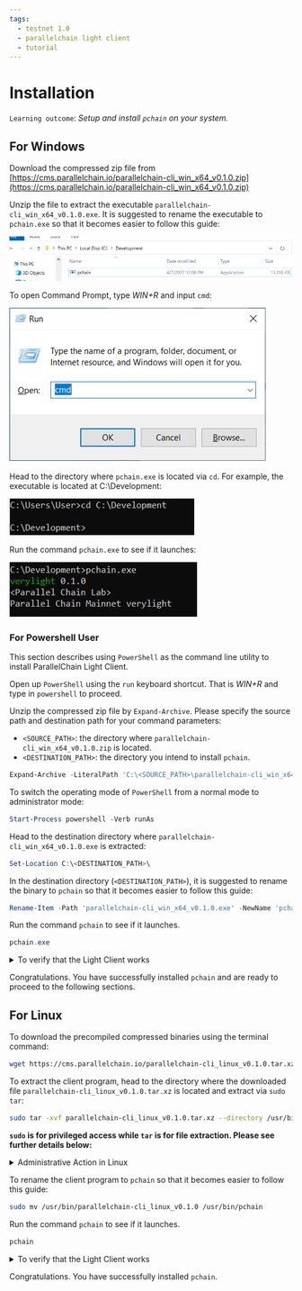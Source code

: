 ```yaml
---
tags:
  - testnet 1.0
  - parallelchain light client
  - tutorial
---
```


# Installation

`Learning outcome`: _Setup and install `pchain` on your system._

## For Windows 

Download the compressed zip file from [https://cms.parallelchain.io/parallelchain-cli_win_x64_v0.1.0.zip](https://cms.parallelchain.io/parallelchain-cli_win_x64_v0.1.0.zip)

Unzip the file to extract the executable `parallelchain-cli_win_x64_v0.1.0.exe`. It is suggested to rename the executable to `pchain.exe` so that it becomes easier to follow this guide:

![Screenshot](../screen/win_install_1.png)

To open Command Prompt, type *WIN+R* and input `cmd`:

![Screenshot](../screen/win_install_2.png)

Head to the directory where `pchain.exe` is located via `cd`. For example, the executable is located at C:\Development:

![Screenshot](../screen/win_install_3.png)

Run the command `pchain.exe` to see if it launches:

![Screenshot](../screen/win_install_4.png)


### For Powershell User

This section describes using `PowerShell` as the command line utility to install ParallelChain Light Client. 

Open up `PowerShell` using the `run` keyboard shortcut. That is *WIN+R* and type in `powershell` to proceed. 

Unzip the compressed zip file by `Expand-Archive`. Please specify the source path and destination path for your command parameters:

-  `<SOURCE_PATH>`: the directory where `parallelchain-cli_win_x64_v0.1.0.zip` is located.
-  `<DESTINATION_PATH>`: the directory you intend to install `pchain`. 

```PowerShell
Expand-Archive -LiteralPath 'C:\<SOURCE_PATH>\parallelchain-cli_win_x64_v0.1.0.zip' -DestinationPath 'C:\<DESTINATION_PATH>\parallelchain-cli_win_x64_v0.1.0.exe'
```

To switch the operating mode of `PowerShell` from a normal mode to administrator mode:
```PowerShell
Start-Process powershell -Verb runAs
```

Head to the destination directory where `parallelchain-cli_win_x64_v0.1.0.exe` is extracted:
```PowerShell
Set-Location C:\<DESTINATION_PATH>\
```

In the destination directory (`<DESTINATION_PATH>`), it is suggested to rename the binary to `pchain` so that it becomes easier to follow this guide:
```PowerShell
Rename-Item -Path 'parallelchain-cli_win_x64_v0.1.0.exe' -NewName 'pchain.exe'
```

Run the command `pchain` to see if it launches.
```PowerShell
pchain.exe
```
<details>
  <summary>To verify that the Light Client works</summary>
    pchain is now an executable from anywhere on your system
    ```bash
    verylight 0.1.0
    <Parallel Chain Lab>
    Parallel Chain Mainnet verylight
    ```
</details>

Congratulations. You have successfully installed `pchain` and are ready to proceed to the following sections.

## For Linux

To download the precompiled compressed binaries using the terminal command:
```bash
wget https://cms.parallelchain.io/parallelchain-cli_linux_v0.1.0.tar.xz
```

To extract the client program, head to the directory where the downloaded file `parallelchain-cli_linux_v0.1.0.tar.xz` is located and extract via `sudo tar`:
```bash
sudo tar -xvf parallelchain-cli_linux_v0.1.0.tar.xz --directory /usr/bin 
```
**`sudo` is for privileged access while `tar` is for file extraction. Please see further details below:**

<details>
  <summary>Administrative Action in Linux</summary>
When you add a "sudo" keyword to the front of a command in linux, you need to enter your password like this:
```bash
[sudo] password for my_user:
```
and press enter to continue with the operation.
</details>

To rename the client program to `pchain` so that it becomes easier to follow this guide:
```bash
sudo mv /usr/bin/parallelchain-cli_linux_v0.1.0 /usr/bin/pchain
```

Run the command `pchain` to see if it launches.
```bash
pchain
```
<details>
  <summary>To verify that the Light Client works</summary>
    `pchain` is now an executable from anywhere on your system
    ```bash
    verylight 0.1.0
    <Parallel Chain Lab>
    Parallel Chain Mainnet verylight
    ```
</details>

Congratulations. You have successfully installed `pchain`.